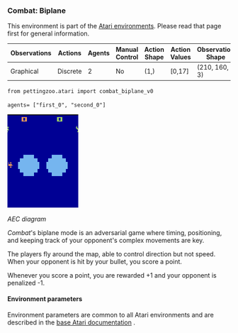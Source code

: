 
### Combat: Biplane

This environment is part of the [Atari environments](../atari.md). Please read that page first for general information.

| Observations | Actions | Agents  | Manual Control | Action Shape | Action Values | Observation Shape | Observation Values | Num States |
|--------------|---------|---------|----------------|--------------|---------------|-------------------|--------------------|------------|
| Graphical    | Discrete  | 2 | No      | (1,)    | [0,17]         | (210, 160, 3)         | (0,255)            | ?          |

`from pettingzoo.atari import combat_biplane_v0`

`agents= ["first_0", "second_0"]`

![combat_biplane gif](atari_combat_biplane.gif)

*AEC diagram*


*Combat*'s biplane mode is an adversarial game where timing,
positioning, and keeping track of your opponent's complex
movements are key.

The players fly around the map, able to control direction
but not speed. When your opponent is hit by your bullet,
you score a point.

Whenever you score a point, you are rewarded +1 and your opponent is penalized -1.


#### Environment parameters

Environment parameters are common to all Atari environments and are described in the [base Atari documentation](../atari.md) .
